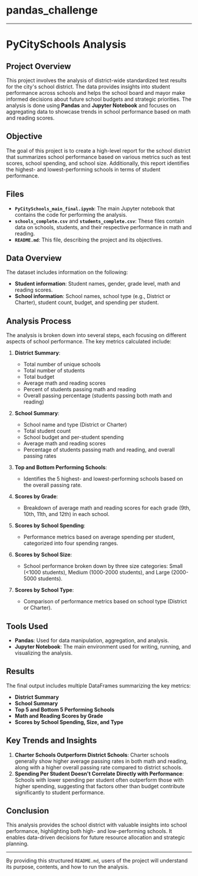 # pandas_challenge
---

# PyCitySchools Analysis

## Project Overview
This project involves the analysis of district-wide standardized test results for the city's school district. The data provides insights into student performance across schools and helps the school board and mayor make informed decisions about future school budgets and strategic priorities. The analysis is done using **Pandas** and **Jupyter Notebook** and focuses on aggregating data to showcase trends in school performance based on math and reading scores.

## Objective
The goal of this project is to create a high-level report for the school district that summarizes school performance based on various metrics such as test scores, school spending, and school size. Additionally, this report identifies the highest- and lowest-performing schools in terms of student performance.

## Files
- **`PyCitySchools_main_final.ipynb`**: The main Jupyter notebook that contains the code for performing the analysis.
- **`schools_complete.csv`** and **`students_complete.csv`**: These files contain data on schools, students, and their respective performance in math and reading.
- **`README.md`**: This file, describing the project and its objectives.
  
## Data Overview
The dataset includes information on the following:
- **Student information**: Student names, gender, grade level, math and reading scores.
- **School information**: School names, school type (e.g., District or Charter), student count, budget, and spending per student.

## Analysis Process
The analysis is broken down into several steps, each focusing on different aspects of school performance. The key metrics calculated include:
1. **District Summary**:
   - Total number of unique schools
   - Total number of students
   - Total budget
   - Average math and reading scores
   - Percent of students passing math and reading
   - Overall passing percentage (students passing both math and reading)

2. **School Summary**:
   - School name and type (District or Charter)
   - Total student count
   - School budget and per-student spending
   - Average math and reading scores
   - Percentage of students passing math and reading, and overall passing rates

3. **Top and Bottom Performing Schools**:
   - Identifies the 5 highest- and lowest-performing schools based on the overall passing rate.

4. **Scores by Grade**:
   - Breakdown of average math and reading scores for each grade (9th, 10th, 11th, and 12th) in each school.

5. **Scores by School Spending**:
   - Performance metrics based on average spending per student, categorized into four spending ranges.

6. **Scores by School Size**:
   - School performance broken down by three size categories: Small (<1000 students), Medium (1000-2000 students), and Large (2000-5000 students).

7. **Scores by School Type**:
   - Comparison of performance metrics based on school type (District or Charter).

## Tools Used
- **Pandas**: Used for data manipulation, aggregation, and analysis.
- **Jupyter Notebook**: The main environment used for writing, running, and visualizing the analysis.

## Results
The final output includes multiple DataFrames summarizing the key metrics:
- **District Summary**
- **School Summary**
- **Top 5 and Bottom 5 Performing Schools**
- **Math and Reading Scores by Grade**
- **Scores by School Spending, Size, and Type**

## Key Trends and Insights
1. **Charter Schools Outperform District Schools**: Charter schools generally show higher average passing rates in both math and reading, along with a higher overall passing rate compared to district schools.
2. **Spending Per Student Doesn't Correlate Directly with Performance**: Schools with lower spending per student often outperform those with higher spending, suggesting that factors other than budget contribute significantly to student performance.

## Conclusion
This analysis provides the school district with valuable insights into school performance, highlighting both high- and low-performing schools. It enables data-driven decisions for future resource allocation and strategic planning.

---

By providing this structured `README.md`, users of the project will understand its purpose, contents, and how to run the analysis.
